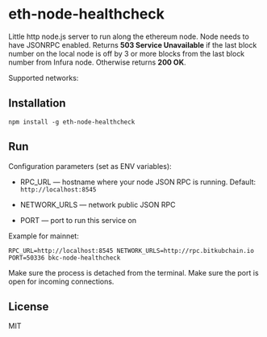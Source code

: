 # eth-node-healthcheck

Little http node.js server to run along the ethereum node. Node needs to have JSONRPC enabled. Returns **503 Service Unavailable** if the last block number on the local node is off by 3 or more blocks from the last block number from Infura node. Otherwise returns **200 OK**.

Supported networks:


## Installation

```
npm install -g eth-node-healthcheck
```

## Run

Configuration parameters (set as ENV variables):

- RPC_URL — hostname where your node JSON RPC is running. Default: `http://localhost:8545`

- NETWORK_URLS — network public JSON RPC

- PORT — port to run this service on

Example for mainnet:
```
RPC_URL=http://localhost:8545 NETWORK_URLS=http://rpc.bitkubchain.io PORT=50336 bkc-node-healthcheck
```

Make sure the process is detached from the terminal. Make sure the port is open for incoming connections.

## License

MIT